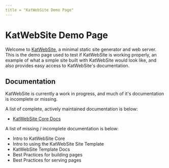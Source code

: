 ```yaml
---
title = "KatWebSite Demo Page"
---
```

# KatWebSite Demo Page
Welcome to [KatWebSite](https://github.com/katattakd/KatWebSite), a minimal static site generator and web server. This is the demo page used to test if KatWebSite is working properly, an example of what a simple site built with KatWebSite would look like, and also provides easy access to KatWebSite's documentation.

## Documentation
KatWebSite is currently a work in progress, and much of it's documentation is incomplete or missing.

A list of complete, actively maintained documentation is below:
- [KatWebSite Core Docs](core.html)

A list of missing / incomplete documentation is below:
- Intro to KatWebSite Core
- Intro to using the KatWebSite Site Template
- KatWebSite Template Docs
- Best Practices for building pages
- Best Practices for serving pages
